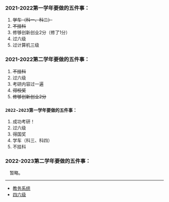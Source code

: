 ### 2021-2022第一学年要做的五件事：  
1. ~~学车（科一、科二）~~
2. ~~不挂科~~
3. 修够创新创业2分（修了1分）
4. 过六级  
5. 过计算机三级

### 2021-2022第二学年要做的五件事：  
1. ~~不挂科~~
2. 过六级  
3. 考研内容过一遍
4. ~~得校奖~~
5. ~~修够创新创业2分~~

### `2022-2023第一学年要做的五件事：`
1. 成功考研！
2. 过六级
3. 得国奖
4. 学车（科三、科四）
5. 不挂科

### 2022-2023第二学年要做的五件事： 
　暂略。
 
* * *
- [教务系统](http://jwgl.shzu.edu.cn/)
- [四六级](https://cet-bm.neea.edu.cn/)
